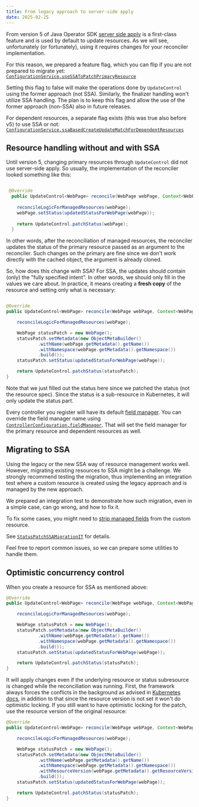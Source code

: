 ```yaml
---
title: From legacy approach to server-side apply
date: 2025-02-25
---
```


From version 5 of Java Operator SDK [server side apply](https://kubernetes.io/docs/reference/using-api/server-side-apply/)
is a first-class feature and is used by default to update resources.
As we will see, unfortunately (or fortunately), using it requires changes for your reconciler implementation.

For this reason, we prepared a feature flag, which you can flip if you are not prepared to migrate yet:
[`ConfigurationService.useSSAToPatchPrimaryResource`](https://github.com/operator-framework/java-operator-sdk/blob/main/operator-framework-core/src/main/java/io/javaoperatorsdk/operator/api/config/ConfigurationService.java#L493)

Setting this flag to false will make the operations done by `UpdateControl` using the former approach (not SSA).
Similarly, the finalizer handling won't utilize SSA handling. 
The plan is to keep this flag and allow the use of the former approach (non-SSA) also in future releases. 

For dependent resources, a separate flag exists (this was true also before v5) to use SSA or not:
[`ConfigurationService.ssaBasedCreateUpdateMatchForDependentResources`](https://github.com/operator-framework/java-operator-sdk/blob/main/operator-framework-core/src/main/java/io/javaoperatorsdk/operator/api/config/ConfigurationService.java#L373)


## Resource handling without and with SSA

Until version 5, changing primary resources through `UpdateControl` did not use server-side apply. 
So usually, the implementation of the reconciler looked something like this:

```java

 @Override
  public UpdateControl<WebPage> reconcile(WebPage webPage, Context<WebPage> context) {
        
    reconcileLogicForManagedResources(webPage);
    webPage.setStatus(updatedStatusForWebPage(webPage));
    
    return UpdateControl.patchStatus(webPage);
  }

```

In other words, after the reconciliation of managed resources, the reconciler updates the status of the
primary resource passed as an argument to the reconciler.
Such changes on the primary are fine since we don't work directly with the cached object, the argument is
already cloned.

So, how does this change with SSA?
For SSA, the updates should contain (only) the "fully specified intent".
In other words, we should only fill in the values we care about.
In practice, it means creating a **fresh copy** of the resource and setting only what is necessary:

```java

@Override
public UpdateControl<WebPage> reconcile(WebPage webPage, Context<WebPage> context) {

    reconcileLogicForManagedResources(webPage);

    WebPage statusPatch = new WebPage();
    statusPatch.setMetadata(new ObjectMetaBuilder()
            .withName(webPage.getMetadata().getName())
            .withNamespace(webPage.getMetadata().getNamespace())
            .build());
    statusPatch.setStatus(updatedStatusForWebPage(webPage));

    return UpdateControl.patchStatus(statusPatch);
}
```

Note that we just filled out the status here since we patched the status (not the resource spec).
Since the status is a sub-resource in Kubernetes, it will only update the status part.

Every controller you register will have its default [field manager](https://kubernetes.io/docs/reference/using-api/server-side-apply/#managers).
You can override the field manager name using [`ControllerConfiguration.fieldManager`](https://github.com/operator-framework/java-operator-sdk/blob/main/operator-framework-core/src/main/java/io/javaoperatorsdk/operator/api/config/ControllerConfiguration.java#L89).
That will set the field manager for the primary resource and dependent resources as well.

## Migrating to SSA

Using the legacy or the new SSA way of resource management works well.
However, migrating existing resources to SSA might be a challenge. 
We strongly recommend testing the migration, thus implementing an integration test where 
a custom resource is created using the legacy approach and is managed by the new approach.

We prepared an integration test to demonstrate how such migration, even in a simple case, can go wrong,
and how to fix it.

To fix some cases, you might need to [strip managed fields](https://kubernetes.io/docs/reference/using-api/server-side-apply/#clearing-managedfields)
from the custom resource.

See [`StatusPatchSSAMigrationIT`](https://github.com/operator-framework/java-operator-sdk/blob/main/operator-framework/src/test/java/io/javaoperatorsdk/operator/baseapi/statuspatchnonlocking/StatusPatchSSAMigrationIT.java) for details.

Feel free to report common issues, so we can prepare some utilities to handle them.

## Optimistic concurrency control

When you create a resource for SSA as mentioned above:

```java
@Override
public UpdateControl<WebPage> reconcile(WebPage webPage, Context<WebPage> context) {

    reconcileLogicForManagedResources(webPage);

    WebPage statusPatch = new WebPage();
    statusPatch.setMetadata(new ObjectMetaBuilder()
            .withName(webPage.getMetadata().getName())
            .withNamespace(webPage.getMetadata().getNamespace())
            .build());
    statusPatch.setStatus(updatedStatusForWebPage(webPage));

    return UpdateControl.patchStatus(statusPatch);
}
```

It will apply changes even if the underlying resource or status subresource is changed while the reconciliation was running.
First, the framework always forces the conflicts in the background as advised in [Kubernetes docs](https://kubernetes.io/docs/reference/using-api/server-side-apply/#using-server-side-apply-in-a-controller),
 in addition to that since the resource version is not set it won't do optimistic locking. If you still
want to have optimistic locking for the patch, use the resource version of the original resource:

```java
@Override
public UpdateControl<WebPage> reconcile(WebPage webPage, Context<WebPage> context) {

    reconcileLogicForManagedResources(webPage);

    WebPage statusPatch = new WebPage();
    statusPatch.setMetadata(new ObjectMetaBuilder()
            .withName(webPage.getMetadata().getName())
            .withNamespace(webPage.getMetadata().getNamespace())
            .withResourceVersion(webPage.getMetadata().getResourceVersion())
            .build());
    statusPatch.setStatus(updatedStatusForWebPage(webPage));

    return UpdateControl.patchStatus(statusPatch);
}
```
